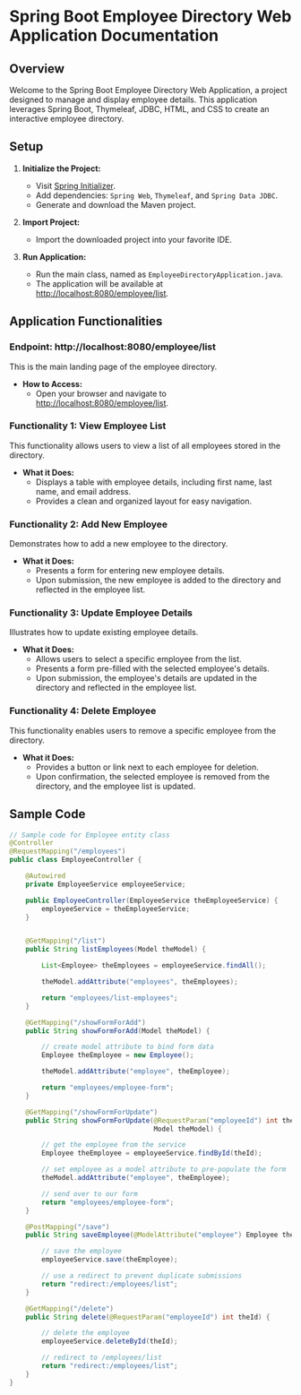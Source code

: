 # Spring Boot Employee Directory Web Application Documentation

## Overview

Welcome to the Spring Boot Employee Directory Web Application, a project designed to manage and display employee details. This application leverages Spring Boot, Thymeleaf, JDBC, HTML, and CSS to create an interactive employee directory.

## Setup

1. **Initialize the Project:**
   - Visit [Spring Initializer](https://start.spring.io/).
   - Add dependencies: `Spring Web`, `Thymeleaf`, and `Spring Data JDBC`.
   - Generate and download the Maven project.

2. **Import Project:**
   - Import the downloaded project into your favorite IDE.

3. **Run Application:**
   - Run the main class, named as `EmployeeDirectoryApplication.java`.
   - The application will be available at [http://localhost:8080/employee/list](http://localhost:8080/employee/list).

## Application Functionalities

### Endpoint: http://localhost:8080/employee/list

This is the main landing page of the employee directory.

- **How to Access:**
  - Open your browser and navigate to [http://localhost:8080/employee/list](http://localhost:8080/employee/list).

### Functionality 1: View Employee List

This functionality allows users to view a list of all employees stored in the directory.

- **What it Does:**
  - Displays a table with employee details, including first name, last name, and email address.
  - Provides a clean and organized layout for easy navigation.

### Functionality 2: Add New Employee

Demonstrates how to add a new employee to the directory.

- **What it Does:**
  - Presents a form for entering new employee details.
  - Upon submission, the new employee is added to the directory and reflected in the employee list.

### Functionality 3: Update Employee Details

Illustrates how to update existing employee details.

- **What it Does:**
  - Allows users to select a specific employee from the list.
  - Presents a form pre-filled with the selected employee's details.
  - Upon submission, the employee's details are updated in the directory and reflected in the employee list.

### Functionality 4: Delete Employee

This functionality enables users to remove a specific employee from the directory.

- **What it Does:**
  - Provides a button or link next to each employee for deletion.
  - Upon confirmation, the selected employee is removed from the directory, and the employee list is updated.

## Sample Code

```java
// Sample code for Employee entity class
@Controller
@RequestMapping("/employees")
public class EmployeeController {

	@Autowired
	private EmployeeService employeeService;

	public EmployeeController(EmployeeService theEmployeeService) {
		employeeService = theEmployeeService;
	}


	@GetMapping("/list")
	public String listEmployees(Model theModel) {

		List<Employee> theEmployees = employeeService.findAll();

		theModel.addAttribute("employees", theEmployees);

		return "employees/list-employees";
	}

	@GetMapping("/showFormForAdd")
	public String showFormForAdd(Model theModel) {

		// create model attribute to bind form data
		Employee theEmployee = new Employee();

		theModel.addAttribute("employee", theEmployee);

		return "employees/employee-form";
	}

	@GetMapping("/showFormForUpdate")
	public String showFormForUpdate(@RequestParam("employeeId") int theId,
									Model theModel) {

		// get the employee from the service
		Employee theEmployee = employeeService.findById(theId);

		// set employee as a model attribute to pre-populate the form
		theModel.addAttribute("employee", theEmployee);

		// send over to our form
		return "employees/employee-form";
	}

	@PostMapping("/save")
	public String saveEmployee(@ModelAttribute("employee") Employee theEmployee) {

		// save the employee
		employeeService.save(theEmployee);

		// use a redirect to prevent duplicate submissions
		return "redirect:/employees/list";
	}

	@GetMapping("/delete")
	public String delete(@RequestParam("employeeId") int theId) {

		// delete the employee
		employeeService.deleteById(theId);

		// redirect to /employees/list
		return "redirect:/employees/list";
	}
}

